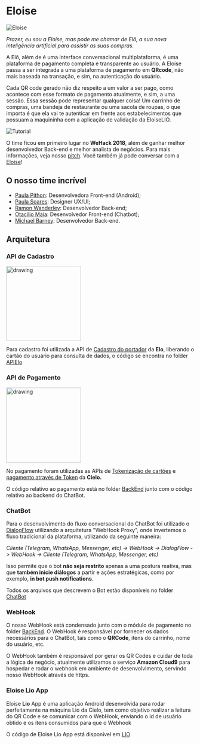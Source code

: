 # Eloise

![Eloise](https://image.ibb.co/g9hpLL/eloise-preto-transparente.png)

_Prazer, eu sou a Eloise, mas pode me chamar de Elô, a sua nova inteligência artificial para assistir as suas compras._

A Elô, além de é uma interface conversacional multiplataforma, é uma plataforma de pagamento completa e transparente ao usuário. A Eloise passa a ser integrada a uma plataforma de pagamento em **QRcode**, não mais baseada na transação, e sim, na autenticação do usuário.

Cada QR code gerado não diz respeito a um valor a ser pago, como acontece com esse formato de pagamento atualmente, e sim, a uma sessão. Essa sessão pode representar qualquer coisa! Um carrinho de compras, uma bandeja de restaurante ou uma sacola de roupas, o que importa é que ela vai te autenticar em frente aos estabelecimentos que possuam a maquininha com a aplicação de validação da EloiseLIO.

![Tutorial](https://preview.ibb.co/f8M5uf/tutorial.png)

O time ficou em primeiro lugar no **WeHack 2018**, além de ganhar melhor desenvolvedor Back-end e melhor analista de negócios. Para mais informações, veja nosso [pitch](https://drive.google.com/open?id=1giNGhuFBLDIdTxHOO3fxE-fo6EgtRbJelmEI_VL_lVI). Você
também já pode conversar com a [Eloise](https://t.me/elo_chatbot)!

## O nosso time incrível

- [Paula Pithon](https://www.linkedin.com/in/paulapithon/): Desenvolvedora Front-end (Android);
- [Paula Soares](https://www.linkedin.com/in/soaresdelapaula/): Designer UX/UI;
- [Ramon Wanderley](https://www.linkedin.com/in/ramonwanderley/): Desenvolvedor Back-end;
- [Otacilio Maia](https://www.linkedin.com/in/otacilio/): Desenvolvedor Front-end (Chatbot);
- [Michael Barney](https://www.linkedin.com/in/michael-barney-junior/): Desenvolvedor Back-end.

## Arquitetura

### API de Cadastro
<img src="https://proxydata.com.br/gestao/share/adm_usuarios/59ca9e4d98f19.png" alt="drawing" width="200"/>
  
Para cadastro foi utilizada a API de [Cadastro do portador](https://dev.elo.com.br/apis/cadastro-do-portador) da **Elo**, liberando o cartão do usuário para consulta de dados, o código se encontra no folder [APIElo](https://github.com/OtacilioN/WeHack-Argen-4/tree/master/APIElo)

### API de Pagamento
<img src="https://upload.wikimedia.org/wikipedia/commons/thumb/b/bb/Logo_of_Cielo.svg/1200px-Logo_of_Cielo.svg.png" alt="drawing" width="200"/>

No pagamento foram utilizadas as APIs de [Tokenização de cartões](https://developercielo.github.io/manual/cielo-ecommerce) e [pagamento através de Token](https://developercielo.github.io/manual/cielo-ecommerce) da **Cielo.** 

O código relativo ao pagamento está no folder [BackEnd](https://github.com/OtacilioN/WeHack-Argen-4/tree/master/BackEnd) junto com o código relativo ao backend do ChatBot.

### ChatBot
Para o desenvolvimento do fluxo conversacional do ChatBot foi utilizado o [DialogFlow](http://dialogflow.com) utilizando a arquitetura "WebHook Proxy", onde invertemos o fluxo tradicional da plataforma, utilizando da seguinte maneira:

_Cliente (Telegram, WhatsApp, Messenger, etc) -> WebHook -> DialogFlow -> WebHook -> Cliente (Telegram, WhatsApp, Messenger, etc)_

Isso permite que o bot **não seja restrito** apenas a uma postura reativa, mas que **também inicie diálogos** a partir e ações estratégicas, como por exemplo, **in bot push notifications**.

Todos os arquivos que descrevem o Bot estão disponíveis no folder [ChatBot](https://github.com/OtacilioN/WeHack-Argen-4/tree/master/ChatBot)

### WebHook
O nosso WebHook está condensado junto com o módulo de pagamento no folder [BackEnd](https://github.com/OtacilioN/WeHack-Argen-4/tree/master/BackEnd). O WebHook é responsável por fornecer os dados necessários para o ChatBot, tais como o **QRCode**, itens do carrinho, nome do usuário, etc. 

O WebHook também é responsável por gerar os QR Codes e cuidar de toda a lógica de negócio, atualmente utilizamos o serviço **Amazon Cloud9** para hospedar e rodar o webhook em ambiente de desenvolvimento, servindo nosso WebHook através de https.

### Eloise Lio App
Eloise **Lio** App é uma aplicação Android desenvolvida para rodar perfeitamente na máquina Lio da Cielo, tem como objetivo realizar a leitura do QR Code e se comunicar com o WebHook, enviando o id de usuário obtido e os itens consumidos para que o Webhook

O código de Eloise Lio App está disponível em [LIO](https://github.com/OtacilioN/WeHack-Argen-4/tree/master/LIO)
